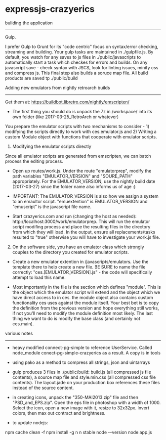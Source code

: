 expressjs-crazyerics
=====

buliding the application
__________________

Gulp.

I prefer Gulp to Grunt for its "code centric" focus on syntax/error checking, streaming and building. Your gulp tasks are maintained in ./gulpfile.js. By default, you watch for any saves to js files in ./public/javascripts to automatically start a task which checkes for errors and builds. On any javascript save - check syntax with JSCS, look for linting issues, minify css and compress js. This final step also builds a soruce map file. All build products are saved tp ./public/build

Adding new emulators from nightly retroarch builds
__________________

Get them at: https://buildbot.libretro.com/nightly/emscripten/

- The first thing you should do is unpack the 7z in /workspace/ into its own folder (like 2017-03-25_RetroArch or whatever)

You prepare the emulator scripts with two mechanisms to consider - 1) modifying the scripts directly to work with ces.emulator.js and 2) Writing a custom Module object with functions that cooperate with emulator scripts.

1) Modifying the emulator scripts directly

Since all emulator scripts are generated from emscripten, we can batch process the editing process.

- Open up routes/work.js. Under the route "emulatorprep", modify the path variables "EMULATOR_VERSION" and "SOURE_PATH" appropriately. For the EMULATOR_VERSION, use the nightly build date (2017-03-27) since the folder name also informs us of age :)

- IMPORTANT: The EMULATOR_VERSION is also how we assign a system to an emaultor script. "emuextention" is EMULATOR_VERSION and "emuscript" is the javascript file name. 

- Start crazyerics.com and run (changing the host as needed): http://localhost:3000/work/emulatorprep. This will run the emulator script modifing process and place the resulting files in the directory from which they will load. In the output, ensure all replacements/tasks resulted to "true" otherwise you will have to investigate your work.js file.

2) On the software side, you have an emulator class which strongly couples to the directory you created for emulator scripts.

- Create a new emulator extention in /javascripts/emulators. Use the template there to help create a new file. BE SURE to name the file correctly: "ces.[EMULATOR_VERSION].js" - the code will specifically attempt to load this name.

- Most importantly in the file is the section which defines "module". This is the object which the emulator script will extend and the object which we have direct access to in ces. the module object also contains custom functionality ces uses against the module itself. Your best bet is to copy the definition from the previous version and hope everything still works, if not you'll need to modify the module definition most likely. The last thing we want to do is modify the base class (and certainly not ces.main).


various notes
__________________

- heavy modified connect-pg-simple to reference UserService. Called node_module conect-pg-simple-crazyerics as a result. A copy is in tools
- using pako as a method to compress all strings, json and uintarrays
- gulp produces 3 files in ./public/build: build.js (all compressed js file contents), a source map file and style.min.css (all compressed css file contents). The layout.jade on your production box references these files instead of the source content.
- in creating icons, unpack the "350-MAI2013.zip" file and then "PSD_and_EPS.zip". Open the eps file in photoshop with a width of 1000. Select the icon, open a new image with it, resize to 32x32px. Invert colors, then max out contract and brightness.

- to update nodejs:

npm cache clean -f
npm install -g n
n stable
node --version
node app.js

